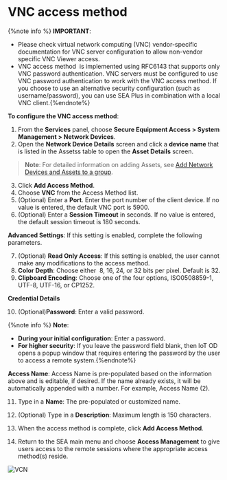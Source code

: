 # VNC access method

{%note info %}
**IMPORTANT**:

* Please check virtual network computing (VNC) vendor-specific documentation for VNC server configuration to allow non-vendor specific VNC Viewer access.
* VNC access method  is implemented using RFC6143 that supports only VNC password authentication. VNC servers must be configured to use VNC password authentication to work with the VNC access method. If you choose to use an alternative security configuration (such as username/password), you can use SEA Plus in combination with a local VNC client.{%endnote%}

**To configure the VNC access method**:

1. From the **Services** panel, choose **Secure Equipment Access > System Management > Network Devices**. 
2. Open the **Network Device Details** screen and click a **device name** that is listed in the Assetss table to open the **Asset Details** screen. 
 
>**Note**: For detailed information on adding Assets, see [Add Network Devices and Assets to a group](add_network_devices.md).

3. Click **Add Access Method**. 
4. Choose **VNC** from the Access Method list.
5. (Optional) Enter a **Port**. Enter the port number of the client device. If no value is entered, the default VNC port is 5900.
6. (Optional) Enter a **Session Timeout** in seconds. If no value is entered, the default session timeout is 180 seconds.

**Advanced Settings**: If this setting is enabled, complete the following parameters.

7. (Optional) **Read Only Access**: If this setting is enabled, the user cannot make any modifications to the access method.
8. **Color Depth**: Choose either  8, 16, 24, or 32 bits per pixel. Default is 32.
9. **Clipboard Encoding**: Choose one of the four options, ISO0508859-1, UTF-8, UTF-16, or CP1252.

**Credential Details**

10. (Optional)**Password**: Enter a valid password.

{%note info %}
**Note**:
* **During your initial configuration**: Enter a password.
* **For higher security**: If you leave the password field blank, then IoT OD opens a popup window that requires entering the password by the user to access a remote system.{%endnote%}

**Access Name**: Access Name is pre-populated based on the information above and is editable, if desired. If the name already exists, it will be automatically appended with a number. For example, Access Name (2).

11. Type in a **Name**: The pre-populated or customized name.
12. (Optional) Type in a **Description**: Maximum length is 150 characters. 

13. When the access method is complete, click **Add Access Method**. 

14. Return to the SEA main menu and choose **Access Management** to give users access to the remote sessions where the appropriate access method(s) reside.  

![VCN](../graphics/sea/VNC_AM.png)
